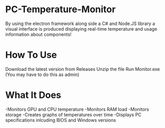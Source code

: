 # PC-Temperature-Monitor

By using the electron framework along side a C# and Node.JS library a visual interface is produced displaying real-time temperature and usage information about components!


# How To Use 

Download the latest version from Releases
Unzip the file 
Run Monitor.exe (You may have to do this as admin)

# What It Does 

-Monitors GPU and CPU temperature 
-Monitors RAM load
-Monitors storage
-Creates graphs of temperatures over time 
-Displays PC specifications inlcuding BIOS and Windows versions
